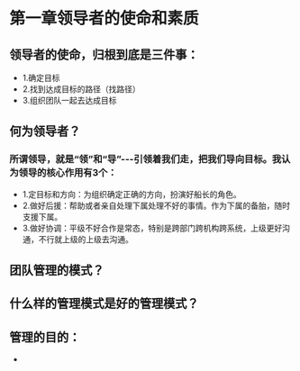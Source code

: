 # 第一章领导者的使命和素质

## 领导者的使命，归根到底是三件事：
+ 1.确定目标
+ 2.找到达成目标的路径（找路径）
+ 3.组织团队一起去达成目标




## 何为领导者？   
### 所谓领导，就是“领”和“导”---引领着我们走，把我们导向目标。我认为领导的核心作用有3个：
+ 1.定目标和方向：为组织确定正确的方向，扮演好船长的角色。 
+ 2.做好后援：帮助或者亲自处理下属处理不好的事情。作为下属的备胎，随时支援下属。
+ 3.做好协调：平级不好合作是常态，特别是跨部门跨机构跨系统，上级更好沟通，不行就上级的上级去沟通。 
 


## 团队管理的模式？

## 什么样的管理模式是好的管理模式？

## 管理的目的：
+
